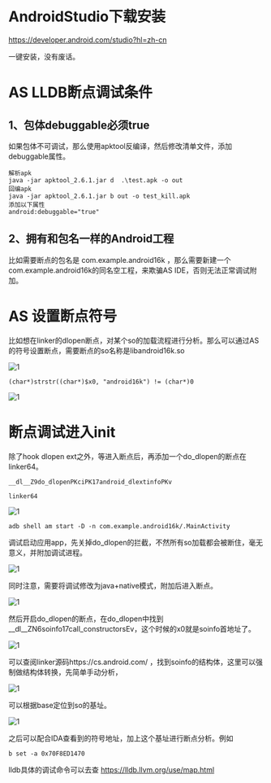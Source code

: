 # AndroidStudio下载安装

https://developer.android.com/studio?hl=zh-cn

一键安装，没有废话。

# AS LLDB断点调试条件

## 1、包体debuggable必须true

如果包体不可调试，那么使用apktool反编译，然后修改清单文件，添加debuggable属性。

```
解析apk
java -jar apktool_2.6.1.jar d  .\test.apk -o out
回编apk
java -jar apktool_2.6.1.jar b out -o test_kill.apk
添加以下属性
android:debuggable="true"
```

## 2、拥有和包名一样的Android工程

比如需要断点的包名是 com.example.android16k ，那么需要新建一个com.example.android16k的同名空工程，来欺骗AS IDE，否则无法正常调试附加。

# AS 设置断点符号

比如想在linker的dlopen断点，对某个so的加载流程进行分析。那么可以通过AS的符号设置断点，需要断点的so名称是libandroid16k.so

![1](imges\1.png)

```
(char*)strstr((char*)$x0, "android16k") != (char*)0
```

![1](imges\2.png)

# 断点调试进入init

除了hook dlopen ext之外，等进入断点后，再添加一个do_dlopen的断点在linker64。

```
__dl__Z9do_dlopenPKciPK17android_dlextinfoPKv

linker64
```

![1](imges\3.png)

```
adb shell am start -D -n com.example.android16k/.MainActivity
```

调试启动应用app，先关掉do_dlopen的拦截，不然所有so加载都会被断住，毫无意义，并附加调试进程。

![1](imges\4.png)

同时注意，需要将调试修改为java+native模式，附加后进入断点。

![1](imges\5.png)

然后开启do_dlopen的断点，在do_dlopen中找到__dl__ZN6soinfo17call_constructorsEv，这个时候的x0就是soinfo首地址了。

![1](imges\6.png)

可以查阅linker源码https://cs.android.com/ ，找到soinfo的结构体，这里可以强制做结构体转换，先简单手动分析，

![1](imges\7.png)

可以根据base定位到so的基址。

![1](imges\8.png)

之后可以配合IDA查看到的符号地址，加上这个基址进行断点分析。例如

```
b set -a 0x70F8ED1470
```

lldb具体的调试命令可以去查 https://lldb.llvm.org/use/map.html